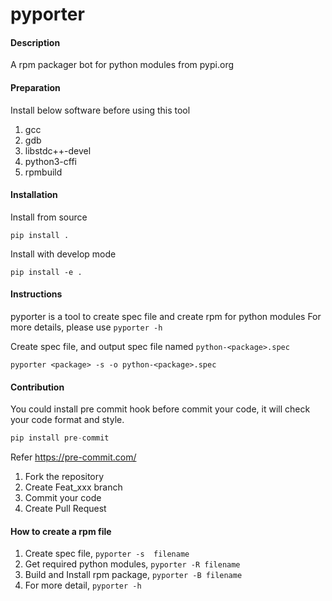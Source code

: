 # pyporter

#### Description
A rpm packager bot for python modules from pypi.org

#### Preparation
Install below software before using this tool
1. gcc
2. gdb
3. libstdc++-devel
4. python3-cffi
5. rpmbuild


#### Installation

Install from source
```
pip install .
```

Install with develop mode
```
pip install -e .
```

#### Instructions

pyporter is a tool to create spec file and create rpm for python modules
For more details, please use `pyporter -h`

Create spec file, and output spec file named `python-<package>.spec`
```
pyporter <package> -s -o python-<package>.spec
```

#### Contribution

You could install pre commit hook before commit your code, it will check your code format and style.

```python
pip install pre-commit
```
Refer https://pre-commit.com/

1.  Fork the repository
2.  Create Feat_xxx branch
3.  Commit your code
4.  Create Pull Request

#### How to create a rpm file

1.  Create spec file, `pyporter -s  filename`
2.  Get required python modules, `pyporter -R filename`
3.  Build and Install rpm package, `pyporter -B filename`
4.  For more detail, `pyporter -h`
